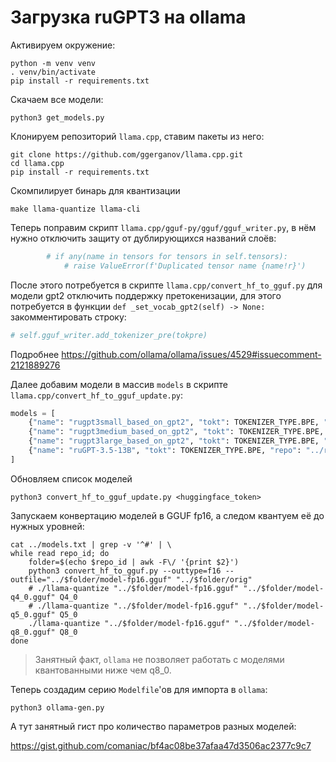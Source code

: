 # Загрузка ruGPT3 на ollama

Активируем окружение:

```shell
python -m venv venv
. venv/bin/activate
pip install -r requirements.txt
```

Скачаем все модели:

```shell
python3 get_models.py
```

Клонируем репозиторий `llama.cpp`, ставим пакеты из него:

```shell
git clone https://github.com/ggerganov/llama.cpp.git
cd llama.cpp
pip install -r requirements.txt 
```

Скомпилирует бинарь для квантизации

```shell
make llama-quantize llama-cli
```

Теперь поправим скрипт `llama.cpp/gguf-py/gguf/gguf_writer.py`, в нём нужно отключить защиту от дублирующихся названий слоёв:

```python
        # if any(name in tensors for tensors in self.tensors):
            # raise ValueError(f'Duplicated tensor name {name!r}')
```

После этого потребуется в скрипте `llama.cpp/convert_hf_to_gguf.py` для модели gpt2 отключить поддержку претокенизации,
для этого потребуется в функции `def _set_vocab_gpt2(self) -> None:` закомментировать строку:

```python
# self.gguf_writer.add_tokenizer_pre(tokpre)
```

Подробнее https://github.com/ollama/ollama/issues/4529#issuecomment-2121889276

Далее добавим модели в массив `models` в скрипте `llama.cpp/convert_hf_to_gguf_update.py`:

```python
models = [
    {"name": "rugpt3small_based_on_gpt2", "tokt": TOKENIZER_TYPE.BPE, "repo": "../rugpt3small_based_on_gpt2/orig"},
    {"name": "rugpt3medium_based_on_gpt2", "tokt": TOKENIZER_TYPE.BPE, "repo": "../rugpt3medium_based_on_gpt2/orig"},
    {"name": "rugpt3large_based_on_gpt2", "tokt": TOKENIZER_TYPE.BPE, "repo": "../rugpt3large_based_on_gpt2/orig"},
    {"name": "ruGPT-3.5-13B", "tokt": TOKENIZER_TYPE.BPE, "repo": "../ruGPT-3.5-13B"},
]
```

Обновляем список моделей

```shell
python3 convert_hf_to_gguf_update.py <huggingface_token>
```

Запускаем конвертацию моделей в GGUF fp16, а следом квантуем её до нужных уровней:

```shell
cat ../models.txt | grep -v '^#' | \
while read repo_id; do
    folder=$(echo $repo_id | awk -F\/ '{print $2}')
    python3 convert_hf_to_gguf.py --outtype=f16 --outfile="../$folder/model-fp16.gguf" "../$folder/orig"
    # ./llama-quantize "../$folder/model-fp16.gguf" "../$folder/model-q4_0.gguf" Q4_0
    # ./llama-quantize "../$folder/model-fp16.gguf" "../$folder/model-q5_0.gguf" Q5_0
    ./llama-quantize "../$folder/model-fp16.gguf" "../$folder/model-q8_0.gguf" Q8_0
done
```

> Занятный факт, `ollama` не позволяет работать с моделями квантованными ниже чем q8_0.  

Теперь создадим серию `Modelfile`'ов для импорта в `ollama`:

```shell
python3 ollama-gen.py
```

А тут занятный гист про количество параметров разных моделей:

https://gist.github.com/comaniac/bf4ac08be37afaa47d3506ac2377c9c7
